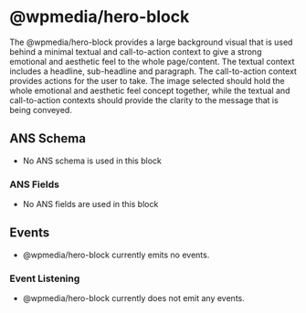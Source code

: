 # @wpmedia/hero-block

The @wpmedia/hero-block provides a large background visual that is used behind a minimal textual and call-to-action
context to give a strong emotional and aesthetic feel to the whole page/content. The textual context includes a
headline, sub-headline and paragraph. The call-to-action context provides actions for the user to take.
The image selected should hold the whole emotional and aesthetic feel concept together, while the textual and call-to-action
contexts should provide the clarity to the message that is being conveyed.

## ANS Schema

- No ANS schema is used in this block

### ANS Fields

- No ANS fields are used in this block

## Events

- @wpmedia/hero-block currently emits no events.

### Event Listening

- @wpmedia/hero-block currently does not emit any events.

